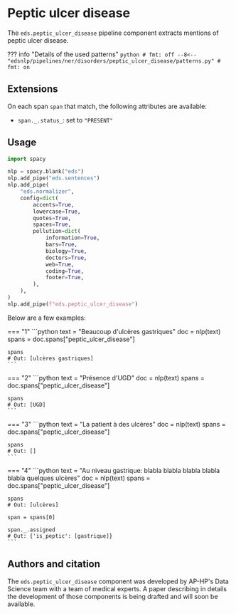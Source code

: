 # Peptic ulcer disease

The `eds.peptic_ulcer_disease` pipeline component extracts mentions of peptic ulcer disease.

??? info "Details of the used patterns"
    <!-- no-check -->
    ```python
    # fmt: off
    --8<-- "edsnlp/pipelines/ner/disorders/peptic_ulcer_disease/patterns.py"
    # fmt: on
    ```

## Extensions

On each span `span` that match, the following attributes are available:

- `span._.status_`: set to `"PRESENT"`

## Usage


```python
import spacy

nlp = spacy.blank("eds")
nlp.add_pipe("eds.sentences")
nlp.add_pipe(
    "eds.normalizer",
    config=dict(
        accents=True,
        lowercase=True,
        quotes=True,
        spaces=True,
        pollution=dict(
            information=True,
            bars=True,
            biology=True,
            doctors=True,
            web=True,
            coding=True,
            footer=True,
        ),
    ),
)
nlp.add_pipe(f"eds.peptic_ulcer_disease")
```

Below are a few examples:




=== "1"
    ```python
    text = "Beaucoup d'ulcères gastriques"
    doc = nlp(text)
    spans = doc.spans["peptic_ulcer_disease"]

    spans
    # Out: [ulcères gastriques]
    ```



=== "2"
    ```python
    text = "Présence d'UGD"
    doc = nlp(text)
    spans = doc.spans["peptic_ulcer_disease"]

    spans
    # Out: [UGD]
    ```



=== "3"
    ```python
    text = "La patient à des ulcères"
    doc = nlp(text)
    spans = doc.spans["peptic_ulcer_disease"]

    spans
    # Out: []
    ```



=== "4"
    ```python
    text = "Au niveau gastrique: blabla blabla blabla blabla blabla quelques ulcères"
    doc = nlp(text)
    spans = doc.spans["peptic_ulcer_disease"]

    spans
    # Out: [ulcères]

    span = spans[0]

    span._.assigned
    # Out: {'is_peptic': [gastrique]}
    ```

## Authors and citation

The `eds.peptic_ulcer_disease` component was developed by AP-HP's Data Science team with a team of medical experts. A paper describing in details the development of those components is being drafted and will soon be available.
